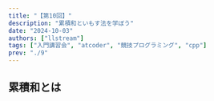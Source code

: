 ```yaml
---
title: "【第10回】"
description: "累積和といもす法を学ぼう"
date: "2024-10-03"
authors: ["llstream"]
tags: ["入門講習会", "atcoder", "競技プログラミング", "cpp"]
prev: "./9"
---
```


## 累積和とは
